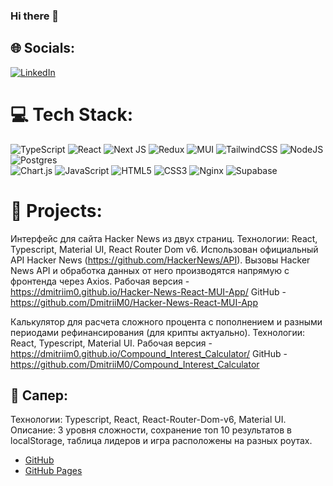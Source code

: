 ### Hi there 👋


## 🌐 Socials:
[![LinkedIn](https://img.shields.io/badge/LinkedIn-%230077B5.svg?logo=linkedin&logoColor=white)](https://linkedin.com/in/https://www.linkedin.com/in/molchanov-dmitrii/) 

# 💻 Tech Stack:
![TypeScript](https://img.shields.io/badge/typescript-%23007ACC.svg?style=for-the-badge&logo=typescript&logoColor=white) 
![React](https://img.shields.io/badge/react-%2320232a.svg?style=for-the-badge&logo=react&logoColor=%2361DAFB) 
![Next JS](https://img.shields.io/badge/Next-black?style=for-the-badge&logo=next.js&logoColor=white) 
![Redux](https://img.shields.io/badge/redux-%23593d88.svg?style=for-the-badge&logo=redux&logoColor=white) 
![MUI](https://img.shields.io/badge/MUI-%230081CB.svg?style=for-the-badge&logo=material-ui&logoColor=white) 
![TailwindCSS](https://img.shields.io/badge/tailwindcss-%2338B2AC.svg?style=for-the-badge&logo=tailwind-css&logoColor=white) 
![NodeJS](https://img.shields.io/badge/node.js-6DA55F?style=for-the-badge&logo=node.js&logoColor=white) 
![Postgres](https://img.shields.io/badge/postgres-%23316192.svg?style=for-the-badge&logo=postgresql&logoColor=white) 	
![Chart.js](https://img.shields.io/badge/chart.js-F5788D.svg?style=for-the-badge&logo=chart.js&logoColor=white) 
![JavaScript](https://img.shields.io/badge/javascript-%23323330.svg?style=for-the-badge&logo=javascript&logoColor=%23F7DF1E) 
![HTML5](https://img.shields.io/badge/html5-%23E34F26.svg?style=for-the-badge&logo=html5&logoColor=white) 
![CSS3](https://img.shields.io/badge/css3-%231572B6.svg?style=for-the-badge&logo=css3&logoColor=white) 
![Nginx](https://img.shields.io/badge/nginx-%23009639.svg?style=for-the-badge&logo=nginx&logoColor=white) 
![Supabase](https://img.shields.io/badge/Supabase-3ECF8E?style=for-the-badge&logo=supabase&logoColor=white)

# 💾 Projects:

Интерфейс для сайта Hacker News из двух страниц.
Технологии: React, Typescript, Material UI, React Router Dom v6.
Использован официальный API Hacker News (https://github.com/HackerNews/API). Вызовы Hacker News API и обработка данных от него производятся напрямую с фронтенда через Axios.
Рабочая версия - https://dmitriim0.github.io/Hacker-News-React-MUI-App/
GitHub - https://github.com/DmitriiM0/Hacker-News-React-MUI-App

Калькулятор для расчета сложного процента с пополнением и разными периодами рефинансирования (для крипты актуально).
Технологии: React, Typescript, Material UI.
Рабочая версия - https://dmitriim0.github.io/Compound_Interest_Calculator/
GitHub - https://github.com/DmitriiM0/Compound_Interest_Calculator

## 💾 Сапер:
Технологии: Typescript, React, React-Router-Dom-v6, Material UI.
Описание: 3 уровня сложности, сохранение топ 10 результатов в localStorage, таблица лидеров и игра расположены на разных роутах.
- [GitHub](https://github.com/DmitriiM0/minesweeper)
- [GitHub Pages](https://dmitriim0.github.io/minesweeper)

